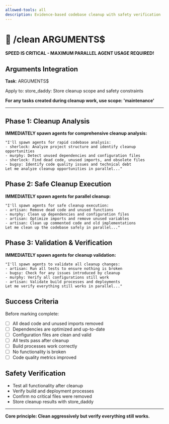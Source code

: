 ```yaml
---
allowed-tools: all
description: Evidence-based codebase cleanup with safety verification
---
```


# 🧹 /clean ARGUMENTS$

**SPEED IS CRITICAL - MAXIMUM PARALLEL AGENT USAGE REQUIRED!**

## Arguments Integration

**Task**: ARGUMENTS$

Apply to: store_daddy: Store cleanup scope and safety constraints

**For any tasks created during cleanup work, use scope: 'maintenance'**

---

## Phase 1: Cleanup Analysis

**IMMEDIATELY spawn agents for comprehensive cleanup analysis:**
```
"I'll spawn agents for rapid codebase analysis:
- sherlock: Analyze project structure and identify cleanup opportunities
- murphy: Detect unused dependencies and configuration files
- sherlock: Find dead code, unused imports, and obsolete files
- bugsy: Identify code quality issues and technical debt
Let me analyze cleanup opportunities in parallel..."
```

## Phase 2: Safe Cleanup Execution

**IMMEDIATELY spawn agents for parallel cleanup:**
```
"I'll spawn agents for safe cleanup execution:
- artisan: Remove dead code and unused functions
- murphy: Clean up dependencies and configuration files
- artisan: Optimize imports and remove unused variables
- artisan: Clean up commented code and old implementations
Let me clean up the codebase safely in parallel..."
```

## Phase 3: Validation & Verification

**IMMEDIATELY spawn agents for cleanup validation:**
```
"I'll spawn agents to validate all cleanup changes:
- artisan: Run all tests to ensure nothing is broken
- bugsy: Check for any issues introduced by cleanup
- murphy: Verify all configurations still work
- artisan: Validate build processes and deployments
Let me verify everything still works in parallel..."
```

## Success Criteria

Before marking complete:
- [ ] All dead code and unused imports removed
- [ ] Dependencies are optimized and up-to-date
- [ ] Configuration files are clean and valid
- [ ] All tests pass after cleanup
- [ ] Build processes work correctly
- [ ] No functionality is broken
- [ ] Code quality metrics improved

## Safety Verification

- Test all functionality after cleanup
- Verify build and deployment processes
- Confirm no critical files were removed
- Store cleanup results with store_daddy

---

**Core principle: Clean aggressively but verify everything still works.**